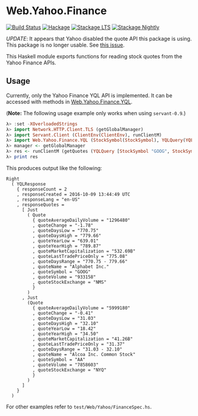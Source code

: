 
Web.Yahoo.Finance
=================

[![Build Status](https://secure.travis-ci.org/cdepillabout/yahoo-finance-api.svg)](http://travis-ci.org/cdepillabout/yahoo-finance-api)
[![Hackage](https://img.shields.io/hackage/v/yahoo-finance-api.svg)](https://hackage.haskell.org/package/yahoo-finance-api)
[![Stackage LTS](http://stackage.org/package/yahoo-finance-api/badge/lts)](http://stackage.org/lts/package/yahoo-finance-api)
[![Stackage Nightly](http://stackage.org/package/yahoo-finance-api/badge/nightly)](http://stackage.org/nightly/package/yahoo-finance-api)

*UPDATE*: It appears that Yahoo disabled the quote API this package is using.  This package is no longer usable.  See [this issue](https://github.com/cdepillabout/yahoo-finance-api/issues/5).

This Haskell module exports functions for reading stock quotes from the Yahoo Finance APIs.

## Usage

Currently, only the Yahoo Finance YQL API is implemented.  It can be
accessed with methods in
[Web.Yahoo.Finance.YQL](https://hackage.haskell.org/package/yahoo-finance-api/docs/Web-Yahoo-Finance-YQL.html).

(**Note:** The following usage example only works when using `servant-0.9`.)

```haskell
λ> :set -XOverloadedStrings
λ> import Network.HTTP.Client.TLS (getGlobalManager)
λ> import Servant.Client (ClientEnv(ClientEnv), runClientM)
λ> import Web.Yahoo.Finance.YQL (StockSymbol(StockSymbol), YQLQuery(YQLQuery), getQuotes, yahooFinanceJsonBaseUrl)
λ> manager <- getGlobalManager
λ> res <- runClientM (getQuotes (YQLQuery [StockSymbol "GOOG", StockSymbol "AA"]) ) (ClientEnv manager yahooFinanceJsonBaseUrl)
λ> print res
```

This produces output like the following:

```
Right
  ( YQLResponse
    { responseCount = 2
    , responseCreated = 2016-10-09 13:44:49 UTC
    , responseLang = "en-US"
    , responseQuotes =
      [ Just
        ( Quote
          { quoteAverageDailyVolume = "1296480"
          , quoteChange = "-1.78"
          , quoteDaysLow = "770.75"
          , quoteDaysHigh = "779.66"
          , quoteYearLow = "639.01"
          , quoteYearHigh = "789.87"
          , quoteMarketCapitalization = "532.69B"
          , quoteLastTradePriceOnly = "775.08"
          , quoteDaysRange = "770.75 - 779.66"
          , quoteName = "Alphabet Inc."
          , quoteSymbol = "GOOG"
          , quoteVolume = "933158"
          , quoteStockExchange = "NMS"
          }
        )
      , Just
        (Quote
          { quoteAverageDailyVolume = "5999180"
          , quoteChange = "-0.41"
          , quoteDaysLow = "31.03"
          , quoteDaysHigh = "32.10"
          , quoteYearLow = "18.42"
          , quoteYearHigh = "34.50"
          , quoteMarketCapitalization = "41.26B"
          , quoteLastTradePriceOnly = "31.37"
          , quoteDaysRange = "31.03 - 32.10"
          , quoteName = "Alcoa Inc. Common Stock"
          , quoteSymbol = "AA"
          , quoteVolume = "7858603"
          , quoteStockExchange = "NYQ"
          }
        )
      ]
    }
  )
```

For other examples refer to `test/Web/Yahoo/FinanceSpec.hs`.
